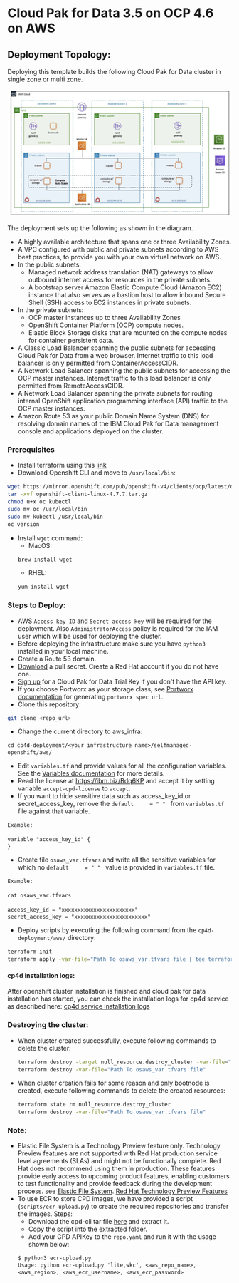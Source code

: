 
# Cloud Pak for Data 3.5 on OCP 4.6 on AWS

## Deployment Topology:

Deploying this template builds the following Cloud Pak for Data cluster in single zone or multi zone.

![Alt text](images/aws-multi-zone.jpg)

The deployment sets up the following as shown in the diagram.
 - A highly available architecture that spans one or three Availability Zones.
 - A VPC configured with public and private subnets according to AWS best practices, to provide you with your own virtual network on AWS.
 - In the public subnets:
   - Managed network address translation (NAT) gateways to allow outbound internet access for resources in the private subnets.
   - A bootstrap server Amazon Elastic Compute Cloud (Amazon EC2) instance that also serves as a bastion host to allow inbound Secure Shell (SSH) access to EC2 instances in private subnets.
 - In the private subnets:
   - OCP master instances up to three Availability Zones
   - OpenShift Container Platform (OCP) compute nodes.
   - Elastic Block Storage disks that are mounted on the compute nodes for container persistent data.
 - A Classic Load Balancer spanning the public subnets for accessing Cloud Pak for Data from a web browser. Internet traffic to this load balancer is only permitted from ContainerAccessCIDR.
 - A Network Load Balancer spanning the public subnets for accessing the OCP master instances. Internet traffic to this load balancer is only permitted from RemoteAccessCIDR.
 - A Network Load Balancer spanning the private subnets for routing internal OpenShift application programming interface (API) traffic to the OCP master instances.
 - Amazon Route 53 as your public Domain Name System (DNS) for resolving domain names of the IBM Cloud Pak for Data management console and applications deployed on the cluster.

### Prerequisites
* Install terraform using this [link](https://learn.hashicorp.com/tutorials/terraform/install-cli)
* Download Openshift CLI and move to `/usr/local/bin`:
```bash
wget https://mirror.openshift.com/pub/openshift-v4/clients/ocp/latest/openshift-client-linux-4.7.7.tar.gz
tar -xvf openshift-client-linux-4.7.7.tar.gz
chmod u+x oc kubectl
sudo mv oc /usr/local/bin
sudo mv kubectl /usr/local/bin
oc version
```
* Install `wget` command:
  * MacOS:
  ```bash
  brew install wget
  ```
  * RHEL:
  ```bash
  yum install wget
  ```
### Steps to Deploy:
* AWS `Access key ID` and `Secret access key` will be required for the deployment. Also `AdministratorAccess` policy is required for the IAM user which will be used for deploying the cluster.
* Before deploying the infrastructure make sure you have `python3` installed in your local machine.
* Create a Route 53 domain.
* [Download](https://cloud.redhat.com/openshift/install/pull-secret) a pull secret. Create a Red Hat account if you do not have one.
* [Sign up](https://www.ibm.com/account/reg/us-en/signup?formid=urx-42212) for a Cloud Pak for Data Trial Key if you don't have the API key.
* If you choose Portworx as your storage class, see [Portworx documentation](PORTWORX.md) for generating `portworx spec url`.
* Clone this repository:
```bash
git clone <repo_url>
```
* Change the current directory to aws_infra:
```
cd cp4d-deployment/<your infrastructure name>/selfmanaged-openshift/aws/
```
* Edit `variables.tf` and provide values for all the configuration variables. See the [Variables documentation](VARIABLES.md) for more details.
* Read the license at https://ibm.biz/Bdq6KP and accept it by setting variable `accept-cpd-license` to `accept`.
* If you want to hide sensitive data such as access_key_id or secret_access_key, remove the `default     = " " ` from `variables.tf` file against that variable.
```
Example:

variable "access_key_id" {
}
```
* Create file `osaws_var.tfvars` and write all the sensitive variables for which no `default     = " " ` value is provided in `variables.tf` file.
```
Example:

cat osaws_var.tfvars

access_key_id = "xxxxxxxxxxxxxxxxxxxxxxx"
secret_access_key = "xxxxxxxxxxxxxxxxxxxxxxx"
```
* Deploy scripts by executing the following command from the `cp4d-deployment/aws/` directory:
```bash
terraform init
terraform apply -var-file="Path To osaws_var.tfvars file | tee terraform.log"
```
#### cp4d installation logs:
After openshift cluster installation is finished and cloud pak for data installation has started, you can check the installation logs for cp4d service as described here: [cp4d service installation logs](INSTALLATION-LOG.md)

### Destroying the cluster:
* When cluster created successfully, execute following commands to delete the cluster:
  ```bash
  terraform destroy -target null_resource.destroy_cluster -var-file="Path To osaws_var.tfvars file"
  terraform destroy -var-file="Path To osaws_var.tfvars file"
  ```
* When cluster creation fails for some reason and only bootnode is created, execute following commands to delete the created resources:
  ```bash
  terraform state rm null_resource.destroy_cluster
  terraform destroy -var-file="Path To osaws_var.tfvars file"
  ```
### Note:
* Elastic File System is a Technology Preview feature only. Technology Preview features are not supported with Red Hat production service level agreements (SLAs) and might not be functionally complete. Red Hat does not recommend using them in production. These features provide early access to upcoming product features, enabling customers to test functionality and provide feedback during the development process.
see [Elastic File System](https://docs.openshift.com/container-platform/4.3/storage/persistent_storage/persistent-storage-efs.html).
[Red Hat Technology Preview Features](https://access.redhat.com/support/offerings/techpreview/)
* To use ECR to store CPD images, we have provided a script (`scripts/ecr-upload.py`) to create the required repositories and transfer the images.
Steps:
  - Download the cpd-cli tar file [here](https://github.com/IBM/cpd-cli/releases) and extract it.
  - Copy the script into the extracted folder.
  - Add your CPD APIKey to the `repo.yaml` and run it with the usage shown below:
  ```
  $ python3 ecr-upload.py
  Usage: python ecr-upload.py 'lite,wkc', <aws_repo_name>, <aws_region>, <aws_ecr_username>, <aws_ecr_password>
  ```